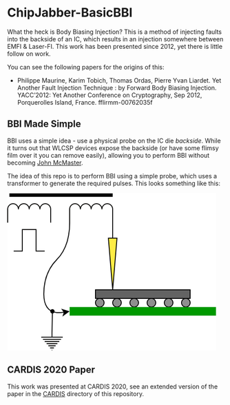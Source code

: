# ChipJabber-BasicBBI

What the heck is Body Biasing Injection? This is a method of injecting faults into the backside of an IC, which results in an injection somewhere between EMFI & Laser-FI. This work has been presented since 2012, yet there is little follow on work.

You can see the following papers for the origins of this:

* Philippe Maurine, Karim Tobich, Thomas Ordas, Pierre Yvan Liardet. Yet Another Fault Injection Technique : by Forward Body Biasing Injection. YACC’2012: Yet Another Conference on Cryptography, Sep 2012, Porquerolles Island, France. fflirmm-00762035f


## BBI Made Simple

BBI uses a simple idea - use a physical probe on the IC die *backside*. While it turns out that WLCSP devices expose the backside (or have some flimsy film over it you can remove easily), allowing you to perform BBI without becoming [John McMaster](https://twitter.com/johndmcmaster).

The idea of this repo is to perform BBI using a simple probe, which uses a transformer to generate the required pulses. This looks something like this:

![](img/bbi.png)

## CARDIS 2020 Paper

This work was presented at CARDIS 2020, see an extended version of the paper in the [CARDIS](cardis2020/ChipJabber_BBI.pdf) directory of this repository.
